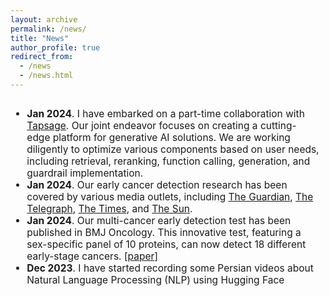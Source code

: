 ```yaml
---
layout: archive
permalink: /news/
title: "News"
author_profile: true
redirect_from: 
  - /news
  - /news.html
---
```

<font size="3">
<div style="overflow-y: auto; max-height: 300px; padding-right: 10px; font-size: 15.5px;">
<ul>
  <li>
    <b>Jan 2024</b>. I have embarked on a part-time collaboration with <a href="https://tapsage.ir/" target="_blank">Tapsage</a>. Our joint endeavor focuses on creating a cutting-edge platform for generative AI solutions. We are working diligently to optimize various components based on user needs, including retrieval, reranking, function calling, generation, and guardrail implementation. 
  </li>
  <li>
    <b>Jan 2024</b>. Our early cancer detection research has been covered by various media outlets, including 
    <a href="https://www.theguardian.com/society/2024/jan/09/dna-test-can-detect-18-early-stage-cancers-scientists-say" target="_blank">The Guardian</a>, 
    <a href="https://www.telegraph.co.uk/news/2024/01/10/new-generation-cancer-tests-screen-major-organs-novelna/" target="_blank">The Telegraph</a>, 
    <a href="https://www.thetimes.co.uk/article/analysing-blood-proteins-could-pick-up-18-early-stage-cancers-w538c87b8" target="_blank">The Times</a>, and 
    <a href="https://www.the-sun.com/health/10052638/blood-test-detect-cancer-early-novelna/" target="_blank">The Sun</a>.
  </li>
  <li>
    <b>Jan 2024</b>. Our multi-cancer early detection test has been published in BMJ Oncology. 
    This innovative test, featuring a sex-specific panel of 10 proteins, can now detect 18 different early-stage cancers.
    <a href="https://bmjoncology.bmj.com/content/3/1/e000073?rss=1" target="_blank">[paper]</a>
  </li>
  <li>
    <b>Dec 2023</b>. I have started recording some Persian videos about Natural Language Processing (NLP) using Hugging Face Transformers, based on <a href="https://www.oreilly.com/library/view/natural-language-processing/9781098136789/" target="_blank">this excellent book</a> and <a href="https://github.com/nlp-with-transformers/notebooks" target="_blank">the accompanying notebooks</a>. <a href="https://www.youtube.com/watch?v=5XU4LWcNWAw&list=PLF7CN4txP524LmwRv33Xc1-ir8vJoE_Ik" target="_blank">[videos]</a>
  </li>
</ul>
</div>
</font>
